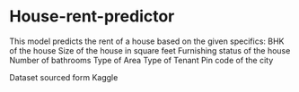 # House-rent-predictor

This model predicts the rent of a house based on the given specifics:
BHK of the house
Size of the house in square feet
Furnishing status of the house
Number of bathrooms
Type of Area
Type of Tenant
Pin code of the city

Dataset sourced form Kaggle


